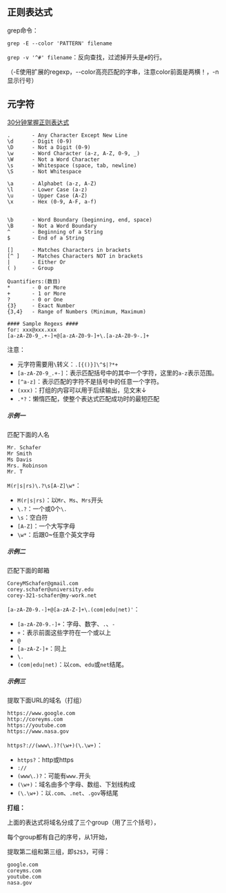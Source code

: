 ## 正则表达式

grep命令：

`grep -E --color 'PATTERN' filename`

`grep -v '^#' filename`：反向查找，过滤掉开头是`#`的行。

（-E使用扩展的regexp，--color高亮匹配的字串，注意color前面是两横！，-n显示行号）

## 元字符

[30分钟掌握正则表达式](https://www.bilibili.com/video/av66949177)

```
.       - Any Character Except New Line
\d      - Digit (0-9)
\D      - Not a Digit (0-9)
\w      - Word Character (a-z, A-Z, 0-9, _)
\W      - Not a Word Character
\s      - Whitespace (space, tab, newline)
\S      - Not Whitespace

\a      - Alphabet (a-z, A-Z)
\l      - Lower Case (a-z)
\u      - Upper Case (A-Z)
\x      - Hex (0-9, A-F, a-f)


\b      - Word Boundary (beginning, end, space)
\B      - Not a Word Boundary
^       - Beginning of a String
$       - End of a String

[]      - Matches Characters in brackets
[^ ]    - Matches Characters NOT in brackets
|       - Either Or
( )     - Group

Quantifiers:(数目)
*       - 0 or More
+       - 1 or More
?       - 0 or One
{3}     - Exact Number
{3,4}   - Range of Numbers (Minimum, Maximum)

#### Sample Regexs ####
for: xxx@xxx.xxx
[a-zA-Z0-9_.+-]+@[a-zA-Z0-9-]+\.[a-zA-Z0-9-.]+
```

注意：

- 元字符需要用`\`转义：`.[{()}]\^$|?*+`
- `[a-zA-Z0-9_.+-]`：表示匹配括号中的其中一个字符，这里的`a-z`表示范围。
- `[^a-z]`：表示匹配的字符不是括号中的任意一个字符。
- `(xxx)`：打组的内容可以用于后续输出，见文末↓
- `.*?`：懒惰匹配，使整个表达式匹配成功时的最短匹配

##### 示例一

匹配下面的人名

```
Mr. Schafer
Mr Smith
Ms Davis
Mrs. Robinson
Mr. T
```

`M(r|s|rs)\.?\s[A-Z]\w*`：

- `M(r|s|rs)`：以`Mr`、`Ms`、`Mrs`开头
- `\.?`：一个或0个`\.`
- `\s`：空白符
- `[A-Z]`：一个大写字母
- `\w*`：后跟0~任意个英文字母

##### 示例二

匹配下面的邮箱

```
CoreyMSchafer@gmail.com
corey.schafer@university.edu
corey-321-schafer@my-work.net
```

`[a-zA-Z0-9.-]+@[a-zA-Z-]+\.(com|edu|net)'`：

- `[a-zA-Z0-9.-]+`：字母、数字、`.`、`-`
- `+`：表示前面这些字符在一个或以上
- `@`
- `[a-zA-Z-]+`：同上
- `\.`
- `(com|edu|net)`：以`com`、`edu`或`net`结尾。

##### 示例三

提取下面URL的域名（打组）

```
https://www.google.com
http://coreyms.com
https://youtube.com
https://www.nasa.gov
```

`https?://(www\.)?(\w+)(\.\w+)`：

- `https?`：http或https
- `://`
- `(www\.)?`：可能有`www.`开头
- `(\w+)`：域名由多个字母、数组、下划线构成
- `(\.\w+)`：以`.com`、`.net`、`.gov`等结尾

**打组：**

上面的表达式将域名分成了三个group（用了三个括号），

每个group都有自己的序号，从1开始，

提取第二组和第三组，即`$2$3`，可得：

```
google.com
coreyms.com
youtube.com
nasa.gov
```

